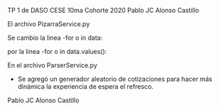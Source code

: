 TP 1 de DASO CESE 10ma Cohorte 2020 Pablo JC Alonso Castillo

El archivo PizarraService.py 

Se cambio la linea -for o in data:

por la linea -for o in data.values():

En el archivo ParserService.py
- Se agregó un generador aleatorio de cotizaciones para hacer más dinámica la experiencia de espera el refresco.

Pablo JC Alonso Castillo
